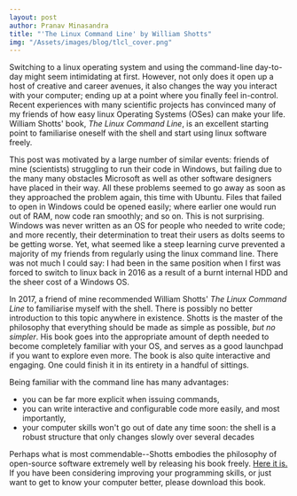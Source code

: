 ```yaml
---
layout: post
author: Pranav Minasandra
title: "'The Linux Command Line' by William Shotts"
img: "/Assets/images/blog/tlcl_cover.png"
---
```


Switching to a linux operating system and using the command-line day-to-day might seem intimidating at first.
However, not only does it open up a host of creative and career avenues, it also changes the way you interact
with your computer; ending up at a point where you finally feel in-control.
Recent experiences with many scientific projects has convinced many of my friends of how easy linux Operating Systems (OSes) can make your life.
William Shotts' book, _The Linux Command Line_, is an excellent starting point to familiarise oneself with the shell
and start using linux software freely.

This post was motivated by a large number of similar events: friends of mine (scientists) struggling to run their code in Windows, but failing
due to the many many obstacles Microsoft as well as other software designers have placed in their way.
All these problems seemed to go away as soon as they approached the problem again, this time with Ubuntu.
Files that failed to open in Windows could be opened easily; where earlier one would run out of RAM, now code ran smoothly; and so on.
This is not surprising. Windows was never written as an OS for people who needed to write code; and more recently, their determination to treat their users as dolts seems to be getting worse.
Yet, what seemed like a steep learning curve prevented a majority of my friends from regularly using the linux command line.
There was not much I could say: I had been in the same position when I first was forced to switch to linux back in 2016 as a result of a burnt internal HDD and the sheer cost of a Windows OS.

In 2017, a friend of mine recommended William Shotts' _The Linux Command Line_ to familiarise myself with the shell.
There is possibly no better introduction to this topic anywhere in existence.
Shotts is the master of the philosophy that everything should be made as simple as possible, _but no simpler_.
His book goes into the appropriate amount of depth needed to become completely familiar with your OS, and serves as a good launchpad if you want to explore even more.
The book is also quite interactive and engaging. One could finish it in its entirety in a handful of sittings.

Being familiar with the command line has many advantages:
- you can be far more explicit when issuing commands,
- you can write interactive and configurable code more easily, and most importantly,
- your computer skills won't go out of date any time soon: the shell is a robust structure that only changes slowly over several decades

Perhaps what is most commendable--Shotts embodies the philosophy of open-source software extremely well by releasing his book freely.
[Here it is.](https://linuxcommand.org/tlcl.php) 
If you have been considering improving your programming skills, or just want to get to know your computer better,
please download this book.
